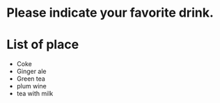 # Please indicate your favorite  drink.

# List of place
- Coke
- Ginger ale
- Green tea
- plum wine
- tea with milk
